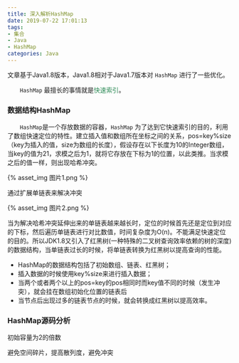 ```yaml
---
title: 深入解析HashMap
date: 2019-07-22 17:01:13
tags:
- 集合
- Java
- HashMap
categories: Java
---
```


文章基于Java1.8版本，Java1.8相对于Java1.7版本对 `HashMap` 进行了一些优化。

&emsp;&emsp;`HashMap` 最擅长的事情就是<span style="color:#2E8B57">快速索引</span>。

### 数据结构HashMap

&emsp;&emsp;`HashMap`是一个存放数据的容器，`HashMap` 为了达到它快速索引的目的，利用了数组快速定位的特性。建立插入值和数组所在坐标之间的关系，pos=key%size（key为插入的值，size为数组的长度），假设存在以下长度为10的Integer数组，当key的值为21，求模之后为1，就将它存放在下标为1的位置，以此类推。当求模之后的值一样，则出现哈希冲突。

{% asset_img 图片1.png %}

通过扩展单链表来解决冲突

{% asset_img 图片2.png %}

当为解决哈希冲突延伸出来的单链表越来越长时，定位的时候首先还是定位到对应的下标，然后遍历单链表进行对比数值，时间复杂度为O(n)。不能满足快速定位的目的。所以JDK1.8又引入了红黑树(一种特殊的二叉树查询效率依赖的树的深度)的数据结构，当单链表过长的时候，将单链表转换为红黑树以提高查询的性能。

+ HashMap的数据结构包括了初始数组、链表、红黑树；
+ 插入数据的时候使用key%size来进行插入数据；
+ 当两个或者两个以上的pos=key的pos相同时而key值不同的时候（发生冲突），就会挂在数组初始化位置的链表后
+ 当节点后出现过多的链表节点的时候，就会转换成红黑树以提高效率。

### HashMap源码分析

初始容量为2的倍数

避免空间碎片，提高散列度，避免冲突